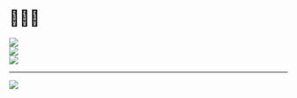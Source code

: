 # 🦍🦍🦍
![](https://github-readme-stats.vercel.app/api?username=dobytchick&theme=dark&hide_border=true&include_all_commits=false&count_private=false)<br/>
![](https://github-readme-streak-stats.herokuapp.com/?user=dobytchick&theme=dark&hide_border=true)<br/>
![](https://github-readme-stats.vercel.app/api/top-langs/?username=dobytchick&theme=dark&hide_border=true&include_all_commits=false&count_private=false&layout=compact)

---
[![](https://visitcount.itsvg.in/api?id=dobytchick&icon=0&color=12)](https://visitcount.itsvg.in)
